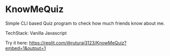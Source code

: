 # KnowMeQuiz

Simple CLI based Quiz program to check how much friends know about me.

TechStack: Vanilla Javascript

Try it here: https://replit.com/@ruturaj3123/KnowMeQuiz?embed=1&output=1
